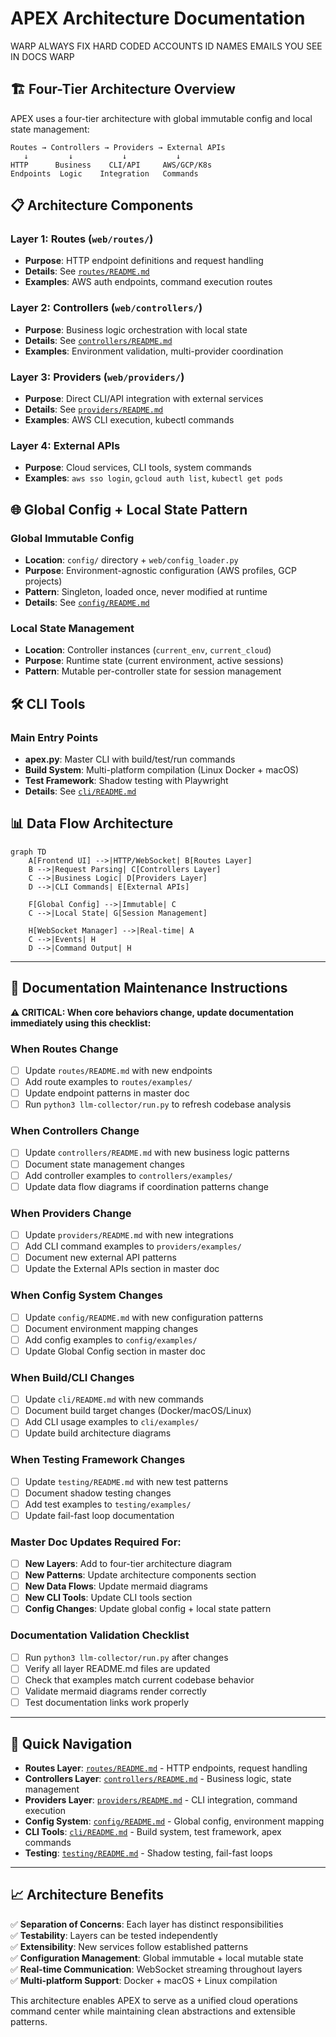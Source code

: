 # APEX Architecture Documentation

WARP
ALWAYS FIX HARD CODED ACCOUNTS ID NAMES EMAILS YOU SEE IN DOCS
WARP

## 🏗️ Four-Tier Architecture Overview

APEX uses a four-tier architecture with global immutable config and local state management:

```
Routes → Controllers → Providers → External APIs
   ↓         ↓           ↓           ↓
HTTP      Business    CLI/API     AWS/GCP/K8s
Endpoints  Logic    Integration   Commands
```

## 📋 Architecture Components

### Layer 1: Routes (`web/routes/`)
- **Purpose**: HTTP endpoint definitions and request handling
- **Details**: See [`routes/README.md`](routes/README.md)
- **Examples**: AWS auth endpoints, command execution routes

### Layer 2: Controllers (`web/controllers/`) 
- **Purpose**: Business logic orchestration with local state
- **Details**: See [`controllers/README.md`](controllers/README.md)
- **Examples**: Environment validation, multi-provider coordination

### Layer 3: Providers (`web/providers/`)
- **Purpose**: Direct CLI/API integration with external services
- **Details**: See [`providers/README.md`](providers/README.md)
- **Examples**: AWS CLI execution, kubectl commands

### Layer 4: External APIs
- **Purpose**: Cloud services, CLI tools, system commands
- **Examples**: `aws sso login`, `gcloud auth list`, `kubectl get pods`

## 🌐 Global Config + Local State Pattern

### Global Immutable Config
- **Location**: `config/` directory + `web/config_loader.py`
- **Purpose**: Environment-agnostic configuration (AWS profiles, GCP projects)
- **Pattern**: Singleton, loaded once, never modified at runtime
- **Details**: See [`config/README.md`](config/README.md)

### Local State Management
- **Location**: Controller instances (`current_env`, `current_cloud`)
- **Purpose**: Runtime state (current environment, active sessions)
- **Pattern**: Mutable per-controller state for session management

## 🛠️ CLI Tools

### Main Entry Points
- **apex.py**: Master CLI with build/test/run commands
- **Build System**: Multi-platform compilation (Linux Docker + macOS)
- **Test Framework**: Shadow testing with Playwright
- **Details**: See [`cli/README.md`](cli/README.md)

## 📊 Data Flow Architecture

```mermaid
graph TD
    A[Frontend UI] -->|HTTP/WebSocket| B[Routes Layer]
    B -->|Request Parsing| C[Controllers Layer]
    C -->|Business Logic| D[Providers Layer]
    D -->|CLI Commands| E[External APIs]
    
    F[Global Config] -->|Immutable| C
    C -->|Local State| G[Session Management]
    
    H[WebSocket Manager] -->|Real-time| A
    C -->|Events| H
    D -->|Command Output| H
```

---

## 📝 Documentation Maintenance Instructions

**⚠️ CRITICAL: When core behaviors change, update documentation immediately using this checklist:**

### When Routes Change
- [ ] Update `routes/README.md` with new endpoints
- [ ] Add route examples to `routes/examples/`
- [ ] Update endpoint patterns in master doc
- [ ] Run `python3 llm-collector/run.py` to refresh codebase analysis

### When Controllers Change
- [ ] Update `controllers/README.md` with new business logic patterns
- [ ] Document state management changes
- [ ] Add controller examples to `controllers/examples/`
- [ ] Update data flow diagrams if coordination patterns change

### When Providers Change
- [ ] Update `providers/README.md` with new integrations
- [ ] Add CLI command examples to `providers/examples/`
- [ ] Document new external API patterns
- [ ] Update the External APIs section in master doc

### When Config System Changes
- [ ] Update `config/README.md` with new configuration patterns
- [ ] Document environment mapping changes
- [ ] Add config examples to `config/examples/`
- [ ] Update Global Config section in master doc

### When Build/CLI Changes
- [ ] Update `cli/README.md` with new commands
- [ ] Document build target changes (Docker/macOS/Linux)
- [ ] Add CLI usage examples to `cli/examples/`
- [ ] Update build architecture diagrams

### When Testing Framework Changes
- [ ] Update `testing/README.md` with new test patterns
- [ ] Document shadow testing changes
- [ ] Add test examples to `testing/examples/`
- [ ] Update fail-fast loop documentation

### Master Doc Updates Required For:
- [ ] **New Layers**: Add to four-tier architecture diagram
- [ ] **New Patterns**: Update architecture components section  
- [ ] **New Data Flows**: Update mermaid diagrams
- [ ] **New CLI Tools**: Update CLI tools section
- [ ] **Config Changes**: Update global config + local state pattern

### Documentation Validation Checklist
- [ ] Run `python3 llm-collector/run.py` after changes
- [ ] Verify all layer README.md files are updated
- [ ] Check that examples match current codebase behavior
- [ ] Validate mermaid diagrams render correctly
- [ ] Test documentation links work properly

---

## 🔄 Quick Navigation

- **Routes Layer**: [`routes/README.md`](routes/README.md) - HTTP endpoints, request handling
- **Controllers Layer**: [`controllers/README.md`](controllers/README.md) - Business logic, state management
- **Providers Layer**: [`providers/README.md`](providers/README.md) - CLI integration, command execution
- **Config System**: [`config/README.md`](config/README.md) - Global config, environment mapping
- **CLI Tools**: [`cli/README.md`](cli/README.md) - Build system, test framework, apex commands
- **Testing**: [`testing/README.md`](testing/README.md) - Shadow testing, fail-fast loops

---

## 📈 Architecture Benefits

✅ **Separation of Concerns**: Each layer has distinct responsibilities  
✅ **Testability**: Layers can be tested independently  
✅ **Extensibility**: New services follow established patterns  
✅ **Configuration Management**: Global immutable + local mutable state  
✅ **Real-time Communication**: WebSocket streaming throughout layers  
✅ **Multi-platform Support**: Docker + macOS + Linux compilation  

This architecture enables APEX to serve as a unified cloud operations command center while maintaining clean abstractions and extensible patterns.